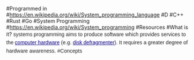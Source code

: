 #Programmed in
#https://en.wikipedia.org/wiki/System_programming_language
#D
#C++
#Rust
#Go
#System Programming
#https://en.wikipedia.org/wiki/System_programming
#Resources
#What is it?
<span style="color: rgb(37, 37, 37); font-family: sans-serif; line-height: 22.3999996185303px;">systems programming aims to produce software which provides services to the&nbsp;<a href="https://en.wikipedia.org/wiki/Computer_hardware" title="Computer hardware" style="color: rgb(11, 0, 128); font-family: sans-serif; line-height: 22.3999996185303px; background-image: none; background-attachment: initial; background-size: initial; background-origin: initial; background-clip: initial; background-position: initial; background-repeat: initial;">computer hardware</a><span style="color: rgb(37, 37, 37); font-family: sans-serif; line-height: 22.3999996185303px;">&nbsp;(e.g.&nbsp;<a href="https://en.wikipedia.org/wiki/Defragmentation" title="Defragmentation" style="color: rgb(11, 0, 128); font-family: sans-serif; line-height: 22.3999996185303px; background-image: none; background-attachment: initial; background-size: initial; background-origin: initial; background-clip: initial; background-position: initial; background-repeat: initial;">disk defragmenter</a><span style="color: rgb(37, 37, 37); font-family: sans-serif; line-height: 22.3999996185303px;">). It requires a greater degree of hardware awareness.
#Concepts
